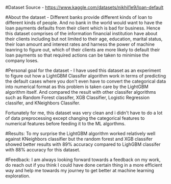 #Dataset Source - 
https://www.kaggle.com/datasets/nikhil1e9/loan-default

#About the dataset - 
Different banks provide different kinds of loan to different kinds of people. And no bank in the world would want to have the loan payments defaults from their client which is bad for business. Hence this dataset comprises of the information financial institution have about their clients including but not limited to their age, education, marital status, their loan amount and interest rates and harness the power of machine leanring to figure out, which of their clients are more likely to default their loan payments so that required actions can be taken to minimise the company loses.

#Personal goal for the dataset -
I have used this dataset as an experiment to figure out how a LightGBM Classifer algorithm work in terms of predicting the default cases where you don't even have to convert the categorical data into numerical format as this problem is taken care by the LightGBM algorithm itself. And compared the result with other classifer algorithms such as Random Forest classifer, XGB Classifier, Logistic Regression classifer, and KNeighbors Classifer.

Fortunately for me, this dataset was very clean and i didn't have to do a lot of data preprocessing except changing the categorical features to numerical features before feeding it to the ML algorthms.

#Results: 
To my surprise the LightGBM algorithm worked relatively well against KNeighbors classifier but the random forest and XGB classifer showed better results with 89% accuracy compared to LighGBM classifer with 88% accuracy for this dataset.

#Feedback: 
I am always looking forward towards a feedback on my work, do reach out if you think I could have done certain thing in a more efficient way and help me towards my journey to get better at machine learning exploration.
